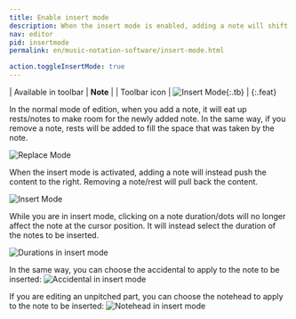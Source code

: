 ```yaml
---
title: Enable insert mode
description: When the insert mode is enabled, adding a note will shift the content on the right, instead of removing it. When you remove an element, the content will be pulled back on the left. The durations on the tool-bar are used to select the durations of the notes/silences to insert. 
nav: editor
pid: insertmode
permalink: en/music-notation-software/insert-mode.html

action.toggleInsertMode: true
---
```


| Available in toolbar | **Note** |
| Toolbar icon | ![Insert Mode](https://prod.flat-cdn.com/img/icons/editorActions/insertMode.svg){:.tb} |
{:.feat}


In the normal mode of edition, when you add a note, it will eat up rests/notes to make room for the newly added note. In the same way, if you remove a note, rests will be added to fill the space that was taken by the note. 

![Replace Mode](/help/assets/img/editor/replaceMode.gif)

When the insert mode is activated, adding a note will instead push the content to the right. Removing a note/rest will pull back the content. 

![Insert Mode](/help/assets/img/editor/insertMode.gif)

While you are in insert mode, clicking on a note duration/dots will no longer affect the note at the cursor position. It will instead select the duration of the notes to be inserted. 

![Durations in insert mode](/help/assets/img/editor/insertMode-duration.gif)

In the same way, you can choose the accidental to apply to the note to be inserted: 
![Accidental in insert mode](/help/assets/img/editor/insertMode-accidental.gif)

If you are editing an unpitched part, you can choose the notehead to apply to the note to be inserted: 
![Notehead in insert mode](/help/assets/img/editor/insertMode-notehead.gif)
